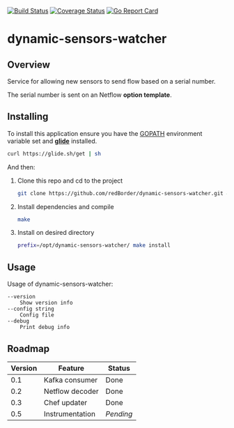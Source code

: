 [![Build Status](https://travis-ci.org/redBorder/dynamic-sensors-watcher.svg?branch=master)](https://travis-ci.org/redBorder/dynamic-sensors-watcher)
[![Coverage Status](https://coveralls.io/repos/github/redBorder/dynamic-sensors-watcher/badge.svg?branch=master)](https://coveralls.io/github/redBorder/dynamic-sensors-watcher?branch=master)
[![Go Report Card](https://goreportcard.com/badge/github.com/redBorder/dynamic-sensors-watcher)](https://goreportcard.com/report/github.com/redBorder/dynamic-sensors-watcher)

# dynamic-sensors-watcher

## Overview

Service for allowing new sensors to send flow based on a serial number.

The serial number is sent on an Netflow **option template**.

## Installing

To install this application ensure you have the
[GOPATH](https://golang.org/doc/code.html#GOPATH) environment variable set and
**[glide](https://glide.sh/)** installed.

```bash
curl https://glide.sh/get | sh
```

And then:

1. Clone this repo and cd to the project

    ```bash
    git clone https://github.com/redBorder/dynamic-sensors-watcher.git && cd dynamic-sensors-watcher
    ```
2. Install dependencies and compile

    ```bash
    make
    ```
3. Install on desired directory

    ```bash
    prefix=/opt/dynamic-sensors-watcher/ make install
    ```

## Usage

Usage of dynamic-sensors-watcher:

```
--version
    Show version info
--config string
    Config file
--debug
    Print debug info
```

## Roadmap

| Version  | Feature             | Status    |
|----------|---------------------|-----------|
| 0.1      | Kafka consumer      | Done      |
| 0.2      | Netflow decoder     | Done      |
| 0.3      | Chef updater        | Done      |
| 0.5      | Instrumentation     | _Pending_ |
